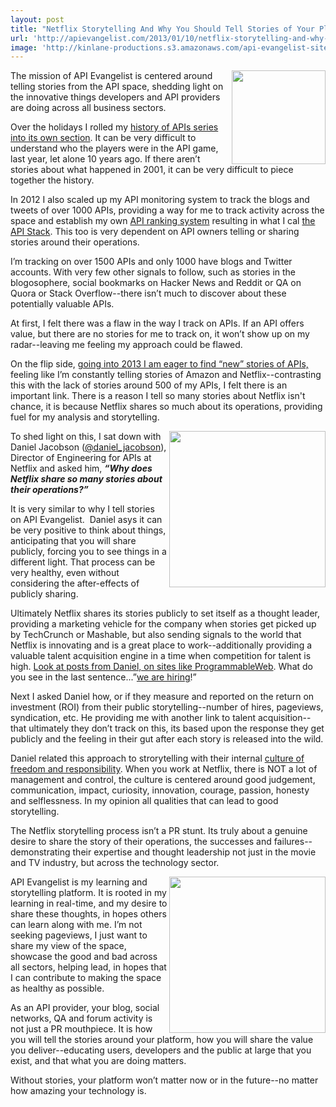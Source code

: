 ```yaml
---
layout: post
title: "Netflix Storytelling And Why You Should Tell Stories of Your Platform"
url: 'http://apievangelist.com/2013/01/10/netflix-storytelling-and-why-you-need-to-tell-the-stories-of-your-platform/'
image: 'http://kinlane-productions.s3.amazonaws.com/api-evangelist-site/blog/netflix-square.png'
---
```


<img class="c1" src="https://s3.amazonaws.com/kinlane-productions/api-evangelist/netflix/netflix-square.png" alt="" width="150" align="right" />

The mission of API Evangelist is centered around telling stories from the API space, shedding light on the innovative things developers and API providers are doing across all business sectors.

Over the holidays I rolled my [history of APIs series into its own section][1]. It can be very difficult to understand who the players were in the API game, last year, let alone 10 years ago. If there aren’t stories about what happened in 2001, it can be very difficult to piece together the history.

In 2012 I also scaled up my API monitoring system to track the blogs and tweets of over 1000 APIs, providing a way for me to track activity across the space and establish my own [API ranking system][2] resulting in what I cal [the API Stack][3]. This too is very dependent on API owners telling or sharing stories around their operations.

I’m tracking on over 1500 APIs and only 1000 have blogs and Twitter accounts. With very few other signals to follow, such as stories in the blogosophere, social bookmarks on Hacker News and Reddit or QA on Quora or Stack Overflow--there isn’t much to discover about these potentially valuable APIs.

At first, I felt there was a flaw in the way I track on APIs. If an API offers value, but there are no stories for me to track on, it won’t show up on my radar--leaving me feeling my approach could be flawed.

On the flip side, [going into 2013 I am eager to find “new” stories of APIs,][4] feeling like I’m constantly telling stories of Amazon and Netflix--contrasting this with the lack of stories around 500 of my APIs, I felt there is an important link. There is a reason I tell so many stories about Netflix isn't chance, it is because Netflix shares so much about its operations, providing fuel for my analysis and storytelling.

<img class="c1" src="https://s3.amazonaws.com/kinlane-productions/api-evangelist/netflix/daniel-jacobson-netflix.JPG" alt="" width="250" align="right" />

To shed light on this, I sat down with Daniel Jacobson ([@daniel_jacobson][5]), Director of Engineering for APIs at Netflix and asked him, **_“Why does Netflix share so many stories about their operations?”_**

It is very similar to why I tell stories on API Evangelist.  Daniel asys it can be very positive to think about things, anticipating that you will share publicly, forcing you to see things in a different light. That process can be very healthy, even without considering the after-effects of publicly sharing.

Ultimately Netflix shares its stories publicly to set itself as a thought leader, providing a marketing vehicle for the company when stories get picked up by TechCrunch or Mashable, but also sending signals to the world that Netflix is innovating and is a great place to work--additionally providing a valuable talent acquisition engine in a time when competition for talent is high. [Look at posts from Daniel, on sites like ProgrammableWeb][6]. What do you see in the last sentence...”[we are hiring][7]!”

Next I asked Daniel how, or if they measure and reported on the return on investment (ROI) from their public storytelling--number of hires, pageviews, syndication, etc. He providing me with another link to talent acquisition--that ultimately they don’t track on this, its based upon the response they get publicly and the feeling in their gut after each story is released into the wild.

Daniel related this approach to strorytelling with their internal [culture of freedom and responsibility][8]. When you work at Netflix, there is NOT a lot of management and control, the culture is centered around good judgement, communication, impact, curiosity, innovation, courage, passion, honesty and selflessness. In my opinion all qualities that can lead to good storytelling.

The Netflix storytelling process isn’t a PR stunt. Its truly about a genuine desire to share the story of their operations, the successes and failures--demonstrating their expertise and thought leadership not just in the movie and TV industry, but across the technology sector.

<img class="c1" src="https://s3.amazonaws.com/kinlane-productions/api-evangelist/netflix/netflix-reed-hastings.jpg" alt="" width="250" align="right" />

API Evangelist is my learning and storytelling platform. It is rooted in my learning in real-time, and my desire to share these thoughts, in hopes others can learn along with me. I’m not seeking pageviews, I just want to share my view of the space, showcase the good and bad across all sectors, helping lead, in hopes that I can contribute to making the space as healthy as possible.

As an API provider, your blog, social networks, QA and forum activity is not just a PR mouthpiece. It is how you will tell the stories around your platform, how you will share the value you deliver--educating users, developers and the public at large that you exist, and that what you are doing matters.

Without stories, your platform won’t matter now or in the future--no matter how amazing your technology is.

   [1]: /history/ (History of APIs)
   [2]: http://theapistack.com/ranking.html (API Ranking System)
   [3]: http://theapistack.com (The API Stack)
   [4]: http://apievangelist.com/2012/12/27/new-api-stories-in-2013/
   [5]: https://fr.twitter.com/daniel_jacobson
   [6]: http://blog.programmableweb.com/2012/05/15/why-rest-keeps-me-up-at-night/
   [7]: http://jobs.netflix.com/jobsListing.html?function=Engineering
   [8]: http://www.slideshare.net/reed2001/culture-1798664
